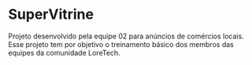 # SuperVitrine
Projeto desenvolvido pela equipe 02 para anúncios de comércios locais. Esse projeto tem por objetivo o treinamento básico dos membros das equipes da comunidade LoreTech.

